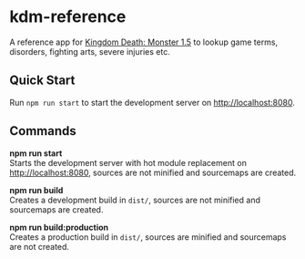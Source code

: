 # kdm-reference

A reference app for [Kingdom Death: Monster 1.5][kdm] to lookup game terms,
disorders, fighting arts, severe injuries etc. 

## Quick Start
Run `npm run start` to start the development server on [http://localhost:8080][dev].


## Commands
__npm run start__<br>
Starts the development server with hot module replacement on [http://localhost:8080][dev],
sources are not minified and sourcemaps are created.

__npm run build__<br>
Creates a development build in `dist/`, sources are not minified and sourcemaps
are created. 

__npm run build:production__<br>
Creates a production build in `dist/`, sources are minified and sourcemaps are
not created.

[kdm]: https://shop.kingdomdeath.com/products/kingdom-death-monster-1-5
[dev]: http://localhost:8080
